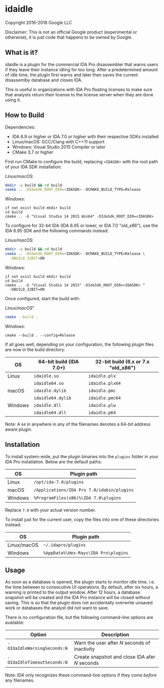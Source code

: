 # idaidle

Copyright 2016-2018 Google LLC

Disclaimer: This is not an official Google product (experimental or otherwise),
it is just code that happens to be owned by Google.


## What is it?

idaidle is a plugin for the commercial IDA Pro disassembler that warns users if
they leave their instance idling for too long. After a predetermined amount of
idle time, the plugin first warns and later then saves the current disassemlby
database and closes IDA.

This is useful in organizations with IDA Pro floating licenses to make sure
that analysts return their license to the license server when they are done
using it. 


## How to Build

Dependencies:
  * IDA 6.9 or higher or IDA 7.0 or higher with their respective SDKs
    installed
  * Linux/macOS: GCC/Clang with C++11 support
  * Windows: Visual Studio 2015 Compiler or later
  * CMake 3.7 or higher

First run CMake to configure the build, replacing `<IDASDK>` with the root
path of your IDA SDK installation:

*Linux/macOS*:
```bash
mkdir -p build && cd build
cmake .. -DIdaSdk_ROOT_DIR=<IDASDK> -DCMAKE_BUILD_TYPE=Release
```

*Windows*:
```dos
if not exist build mkdir build
cd build
cmake .. -G "Visual Studio 14 2015 Win64" -DIdaSdk_ROOT_DIR=<IDASDK>
```

To configure for 32-bit IDA (IDA 6.95 or lower, or IDA 7.0 "old_x86"), use
the IDA 6.95 SDK and the following commands instead:

*Linux/macOS*:
```bash
mkdir -p build && cd build
cmake .. -DIdaSdk_ROOT_DIR=<IDASDK> -DCMAKE_BUILD_TYPE=Release \
  -DBUILD_32BIT=ON
```

*Windows*:
```dos
if not exist build mkdir build
cd build
cmake .. -G "Visual Studio 14 2015" -DIdaSdk_ROOT_DIR=<IDASDK> ^
  -DBUILD_32BIT=ON
```

Once configured, start the build with:

*Linux/macOS*"
```bash
cmake --build .
```

*Windows*:
```dos
cmake --build . --config=Release
```

If all goes well, depending on your configuration, the following plugin files
are now in the build directory:

| OS      | 64-bit build (IDA 7.0+) | 32-bit build (6.x or 7.x "old_x86") |
| ------- | ----------------------- | ----------------------------------- |
| Linux   | `idaidle.so`            | `idaidle.plx`                       |
|         | `idaidle64.so`          | `idaidle.plx64`                     |
| macOS   | `idaidle.dylib`         | `idaidle.pmc`                       |
|         | `idaidle64.dylib`       | `idaidle.pmc64`                     |
| Windows | `idaidle.dll`           | `idaidle.plw`                       |
|         | `idaidle64.dll`         | `idaidle.p64`                       |

Note: A `64` in anywhere in any of the filenames denotes a 64-bit address
aware plugin.


## Installation

To install system-wide, put the plugin binaries into the `plugins` folder
in your IDA Pro installation. Below are the default paths:

| OS      | Plugin path                                 |
| ------- | ------------------------------------------- |
| Linux   | `/opt/ida-7.0/plugins`                      |
| macOS   | `/Applications/IDA Pro 7.0/idabin/plugins`  |
| Windows | `%ProgramFiles(x86)%\IDA 7.0\plugins`       |

Replace `7.0` with your actual version number.

To install just for the current user, copy the files into one of these
directories instead:

| OS          | Plugin path                          |
| ----------- | ------------------------------------ |
| Linux/macOS | `~/.idapro/plugins`                  |
| Windows     | `%AppData%\Hex-Rays\IDA Pro\plugins` |


## Usage

As soon as a database is opened, the plugin starts to monitor idle time, i.e.
the time between to consecutive UI operations. By default, after six hours,
a warning is printed to the output window. After 12 hours, a database
snapshot will be created and the IDA Pro instance will be closed without
saving. This is so that the plugin does not accidentally overwrite unsaved
work or databases the analyst did not want to save.

There is no configuration file, but the following command-line options are
available:

| Option                      | Description                                    |
| --------------------------- | ---------------------------------------------- |
| `-OIdaIdleWarningSeconds:N` | Warn the user after _N_ seconds of inactivity  |
| `-OIdaIdleTimeoutSeconds:N` | Create snapshot and close IDA afer _N_ seconds |

Note: IDA only recognizes these command-line options if they come _before_ any
filenames.
